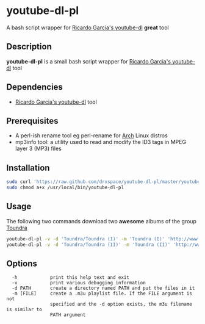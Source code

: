 youtube-dl-pl
=============
A bash script wrapper for [Ricardo Garcia's youtube-dl] **great** tool

Description
-----------
**youtube-dl-pl** is a small bash script wrapper for [Ricardo Garcia's youtube-dl] tool

Dependencies
------------
* [Ricardo Garcia's youtube-dl] tool

Prerequisites
-------------
* A perl-ish rename tool eg perl-rename for [Arch] Linux distros
* mp3info tool: a utility used to read and modify the ID3 tags in MPEG layer 3 (MP3) files

Installation
------------
```bash
sudo curl 'https://raw.github.com/drxspace/youtube-dl-pl/master/youtube-dl-pl.sh' -o /usr/local/bin/youtube-dl-pl
sudo chmod a+x /usr/local/bin/youtube-dl-pl
```

Usage
-----
The following two commands download two **awesome** albums of the group [Toundra]
```bash
youtube-dl-pl -v -d 'Toundra/Toundra (I)' -m 'Toundra (I)' 'http://www.youtube.com/playlist?list=PLA64899EF7305EFBF'
youtube-dl-pl -v -d 'Toundra/Toundra (II)' -m 'Toundra (II)' 'http://www.youtube.com/playlist?list=PL015CBE02BE2C6ECA'
```

Options
-------
```
  -h			print this help text and exit
  -v			print various debugging information
  -d PATH		create a directory named PATH and put the files in it
  -m [FILE]		create a .m3u playlist file. If the FILE argument is not
				specified and the -d option exists, the m3u filename is similar to
				PATH argument
```

[Ricardo Garcia's youtube-dl]:https://github.com/rg3/youtube-dl
[Arch]:https://www.archlinux.org/
[Toundra]:http://www.youtube.com/user/ToundraOfficial
